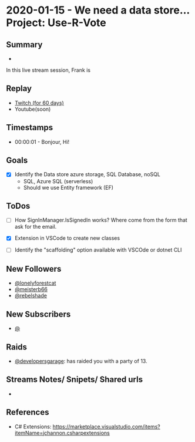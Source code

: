 
# 2020-01-15 - We need a data store... Project: Use-R-Vote

## Summary
-

In this live stream session, Frank is 

## Replay


- [Twitch (for 60 days)](https://www.twitch.tv/videos/)
- Youtube(soon)


## Timestamps


- 00:00:01 - Bonjour, Hi!


Goals
-----

- [X] Identify the Data store azure storage, SQL Database, noSQL
    * SQL, Azure SQL (serverless)
    * Should we use Entity framework (EF) 



ToDos
-----
- [ ] How SignInManager.IsSignedIn works? Where come from the form that ask for the email.
- [X]  Extension in VSCode to create new classes
- [ ] Identify the "scaffolding" option available with VSCOde or dotnet CLI


New Followers
-------------

- [@lonelyforestcat](https://www.twitch.tv/lonelyforestcat)
- [@meisterb66](https://www.twitch.tv/meisterb66)
- [@rebelshade](https://www.twitch.tv/rebelshade)


New Subscribers
---------------

- [@](https://www.twitch.tv/)



Raids
------

- [@developersgarage](https://www.twitch.tv/developersgarage):  has raided you with a party of 13.



Streams Notes/ Snipets/ Shared urls
-----------------------------------

- 


References
----------
- C# Extensions: https://marketplace.visualstudio.com/items?itemName=jchannon.csharpextensions
